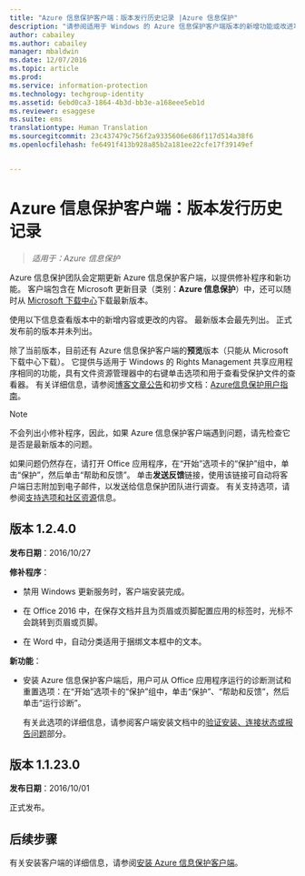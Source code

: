 ```yaml
---
title: "Azure 信息保护客户端：版本发行历史记录 |Azure 信息保护"
description: "请参阅适用于 Windows 的 Azure 信息保护客户端版本的新增功能或改进功能。"
author: cabailey
ms.author: cabailey
manager: mbaldwin
ms.date: 12/07/2016
ms.topic: article
ms.prod: 
ms.service: information-protection
ms.technology: techgroup-identity
ms.assetid: 6ebd0ca3-1864-4b3d-bb3e-a168eee5eb1d
ms.reviewer: esaggese
ms.suite: ems
translationtype: Human Translation
ms.sourcegitcommit: 23c437479c756f2a9335606e686f117d514a38f6
ms.openlocfilehash: fe6491f413b928a85b2a181ee22cfe17f39149ef


---
```


# <a name="azure-information-protection-client-version-release-history"></a>Azure 信息保护客户端：版本发行历史记录

>*适用于：Azure 信息保护*

Azure 信息保护团队会定期更新 Azure 信息保护客户端，以提供修补程序和新功能。 客户端包含在 Microsoft 更新目录（类别：**Azure 信息保护**）中，还可以随时从 [Microsoft 下载中心](https://www.microsoft.com/en-us/download/details.aspx?id=53018)下载最新版本。

使用以下信息查看版本中的新增内容或更改的内容。 最新版本会最先列出。 正式发布前的版本并未列出。

除了当前版本，目前还有 Azure 信息保护客户端的**预览**版本（只能从 Microsoft 下载中心下载）。 它提供与适用于 Windows 的 Rights Management 共享应用程序相同的功能，具有文件资源管理器中的右键单击选项和用于查看受保护文件的查看器。 有关详细信息，请参阅[博客文章公告](https://blogs.technet.microsoft.com/enterprisemobility/2016/12/07/azure-information-protection-december-preview-now-available/)和初步文档：[Azure信息保护用户指南](client-user-guide.md)。

> [!NOTE]
> 不会列出小修补程序，因此，如果 Azure 信息保护客户端遇到问题，请先检查它是否是最新版本的问题。
>  
> 如果问题仍然存在，请打开 Office 应用程序，在“开始”选项卡的“保护”组中，单击“保护”，然后单击“帮助和反馈”。 单击**发送反馈**链接，使用该链接可自动将客户端日志附加到电子邮件，以发送给信息保护团队进行调查。 有关支持选项，请参阅[支持选项和社区资源](../get-started/information-support.md#support-options-and-community-resources)信息。

## <a name="version-1240"></a>版本 1.2.4.0

**发布日期**：2016/10/27

**修补程序**：

- 禁用 Windows 更新服务时，客户端安装完成。

- 在 Office 2016 中，在保存文档并且为页眉或页脚配置应用的标签时，光标不会跳转到页眉或页脚。

- 在 Word 中，自动分类适用于捆绑文本框中的文本。

**新功能**：

- 安装 Azure 信息保护客户端后，用户可从 Office 应用程序运行的诊断测试和重置选项：在“开始”选项卡的“保护”组中，单击“保护”、“帮助和反馈”，然后单击“运行诊断”。 

    有关此选项的详细信息，请参阅客户端安装文档中的[验证安装、连接状态或报告问题](info-protect-client.md#to-verify-installation-connection-status-or-report-a-problem)部分。

## <a name="version-11230"></a>版本 1.1.23.0

**发布日期**：2016/10/01

正式发布。

## <a name="next-steps"></a>后续步骤

有关安装客户端的详细信息，请参阅[安装 Azure 信息保护客户端](info-protect-client.md)。



<!--HONumber=Dec16_HO1-->


